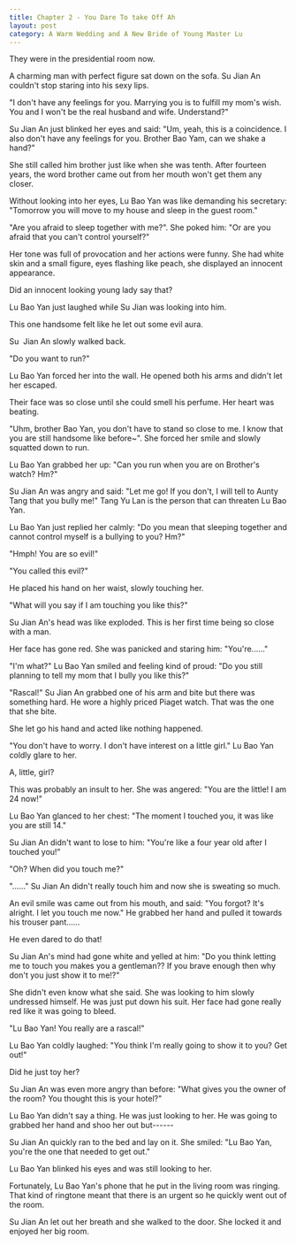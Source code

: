 ```yaml
---
title: Chapter 2 - You Dare To take Off Ah
layout: post
category: A Warm Wedding and A New Bride of Young Master Lu
---
```

<p>They were in the presidential room now.</p>
<p>A charming man with perfect figure sat down on the sofa. Su Jian An couldn't stop staring into his sexy lips.</p>
<p>"I don't have any feelings for you. Marrying you is to fulfill my mom's wish. You and I won't be the real husband and wife. Understand?"</p>
<p>Su Jian An just blinked her eyes and said: "Um, yeah, this is a coincidence. I also don't have any feelings for you. Brother Bao Yam, can we shake a hand?"</p>
<!--more-->
<p>She still called him brother just like when she was tenth. After fourteen years, the word brother came out from her mouth won't get them any closer.</p>
<p>Without looking into her eyes, Lu Bao Yan was like demanding his secretary: "Tomorrow you will move to my house and sleep in the guest room."</p>
<p>"Are you afraid to sleep together with me?". She poked him: "Or are you afraid that you can't control yourself?"</p>
<p>Her tone was full of provocation and her actions were funny. She had white skin and a small figure, eyes flashing like peach, she displayed an innocent appearance.</p>
<p>Did an innocent looking young lady say that?</p>
<p>Lu Bao Yan just laughed while Su Jian was looking into him.</p>
<p>This one handsome felt like he let out some evil aura. </p>
<p>Su &nbsp;Jian An slowly walked back.</p>
<p>"Do you want to run?"</p>
<p>Lu Bao Yan forced her into the wall. He opened both his arms and didn't let her escaped.</p>
<p>Their face was so close until she could smell his perfume. Her heart was beating.</p>
<p>"Uhm, brother Bao Yan, you don't have to stand so close to me. I know that you are still handsome like before~". She forced her smile and slowly squatted down to run.</p>
<p>Lu Bao Yan grabbed her up: "Can you run when you are on Brother's watch? Hm?"</p>
<p>Su Jian An was angry and said: "Let me go! If you don't, I will tell to Aunty Tang that you bully me!" Tang Yu Lan is the person that can threaten Lu Bao Yan.</p>
<p>Lu Bao Yan just replied her calmly: "Do you mean that sleeping together and cannot control myself is a bullying to you? Hm?"</p>
<p>"Hmph! You are so evil!"</p>
<p>"You called this evil?"</p>
<p>He placed his hand on her waist, slowly touching her.</p>
<p>"What will you say if I am touching you like this?"</p>
<p>Su Jian An's head was like exploded. This is her first time being so close with a man.</p>
<p>Her face has gone red. She was panicked and staring him: "You're......"</p>
<p>"I'm what?" Lu Bao Yan smiled and feeling kind of proud: "Do you still planning to tell my mom that I bully you like this?"</p>
<p>"Rascal!" Su Jian An grabbed one of his arm and bite but there was something hard. He wore a highly priced Piaget watch. That was the one that she bite.</p>
<p>She let go his hand and acted like nothing happened.</p>
<p>"You don't have to worry. I don't have interest on a little girl." Lu Bao Yan coldly glare to her.</p>
<p>A, little, girl?</p>
<p>This was probably an insult to her. She was angered: "You are the little! I am 24 now!"</p>
<p>Lu Bao Yan glanced to her chest: "The moment I touched you, it was like you are still 14."</p>
<p>Su Jian An didn't want to lose to him: "You're like a four year old after I touched you!"</p>
<p>"Oh? When did you touch me?"</p>
<p>"......" Su Jian An didn't really touch him and now she is sweating so much.</p>
<p>An evil smile was came out from his mouth, and said: "You forgot? It's alright. I let you touch me now." He grabbed her hand and pulled it towards his trouser pant......</p>
<p>He even dared to do that!</p>
<p>Su Jian An's mind had gone white and yelled at him: "Do you think letting me to touch you makes you a gentleman?? If you brave enough then why don't you just show it to me!?"</p>
<p>She didn't even know what she said. She was looking to him slowly undressed himself. He was just put down his suit. Her face had gone really red like it was going to bleed.</p>
<p>"Lu Bao Yan! You really are a rascal!" </p>
<p>Lu Bao Yan coldly laughed: "You think I'm really going to show it to you? Get out!"</p>
<p>Did he just toy her?</p>
<p>Su Jian An was even more angry than before: "What gives you the owner of the room? You thought this is your hotel?"</p>
<p>Lu Bao Yan didn't say a thing. He was just looking to her. He was going to grabbed her hand and shoo her out but------</p>
<p>Su Jian An quickly ran to the bed and lay on it. She smiled: "Lu Bao Yan, you're the one that needed to get out."</p>
<p>Lu Bao Yan blinked his eyes and was still looking to her.</p>
<p>Fortunately, Lu Bao Yan's phone that he put in the living room was ringing. That kind of ringtone meant that there is an urgent so he quickly went out of the room.</p>
<p>Su Jian An let out her breath and she walked to the door. She locked it and enjoyed her big room.</p>
